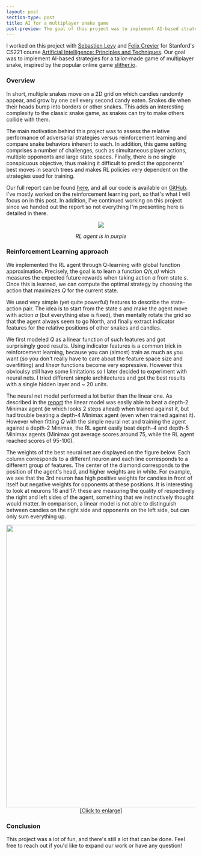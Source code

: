```yaml
---
layout: post
section-type: post
title: AI for a multiplayer snake game
post-preview: The goal of this project was to implement AI-based strategies for a tailor-made game of multiplayer snake, inspired by the popular online game slither.io. The main motivation was to assess the relative performance of adversarial strategies versus reinforcement learning and compare snake behaviors inherent to each. This game setting comprises a number of challenges, such as simultaneous player actions, multiple opponents and large state spaces. Most of all, there is no single conspicuous objective, making it difficult to predict the opponents' best moves in search trees and makes RL policies very dependent on the strategies used for training.
---
```

I worked on this project with [Sebastien Levy](https://fr.linkedin.com/in/sebastien-levy-59826aa0) 
and [Felix Crevier](https://www.linkedin.com/in/felixcrevier) for Stanford's CS221 course 
[Artificial Intelligence: Principles and Techniques](http://web.stanford.edu/class/cs221/).
Our goal was to implement AI-based strategies for a tailor-made game of multiplayer snake, 
inspired by the popular online game [slither.io](http://slither.io/).

### Overview

In short, multiple snakes move on a 2D grid on which candies randomly appear, and grow by one
cell every second candy eaten. Snakes die when their heads bump into borders or other snakes. 
This adds an interesting complexity to the classic snake game, as snakes can try to make others 
collide with them.

The main motivation behind this project was to assess the relative performance of adversarial strategies
versus reinforcement learning and compare snake behaviors inherent to each. 
In addition, this game setting comprises a number of challenges, such as simultaneous player 
actions, multiple opponents and large state spaces. Finally, there is no single conspicuous objective, 
thus making it difficult to predict the opponents' best moves in search trees and makes RL policies 
very dependent on the strategies used for training.

Our full report can be found [here](http://bit.do/snake_ai), and all our code is available on
[GitHub](https://github.com/sds-dubois/snake.ai). I've mostly worked on the reinforcement 
learning part, so that's what I will focus on in this post. In addition, I've continued working 
on this project since we handed out the report so not everything I'm presenting here is detailed in there.

<center>
    <img src="https://sds-dubois.github.io/img/projects/snake_game.gif">
    <p><i>RL agent is in purple</i></p>
</center>


### Reinforcement Learning approach

We implemented the RL agent through Q-learning with global function approximation. Precisely, the goal is to learn 
a function *Q(s,a)* which measures the expected future rewards when taking action *a* from state *s*. Once this is
learned, we can compute the optimal strategy by choosing the action that maximizes *Q* for the current state.

We used very simple (yet quite powerful) features to describe the state-action pair. The idea is to start from the
state *s* and make the agent move with action *a* (but everything else is fixed), then mentally rotate the grid so that
the agent always seem to go North, and finally extract indicator features for the relative positions of other snakes and
candies.

We first modeled *Q* as a linear function of such features and got surprisingly good results. Using indicator features 
is a common trick in reinforcement learning, because you can (almost) train as much as you want (so you don't really 
have to care about the feature space size and overfitting) and *linear* functions become very expressive.
However this obvioulsy still have some limitations so I later decided to experiment with neural nets. I tried
different simple architectures and got the best results with a single hidden layer and ~ 20 units.

The neural net model performed a lot better than the linear one. As described in the [report](http://bit.do/snake_ai) 
the linear model was easily able to beat a depth-2 Minimax agent (ie which looks 2 steps ahead) when trained against it,
but had trouble beating a depth-4 Minimax agent (even when trained against it). However when fitting *Q* with the simple neural
net and training the agent against a depth-2 Minimax, the RL agent easily beat depth-4 and depth-5 Minimax agents (Minimax got 
average scores around 75, while the RL agent reached scores of 95-100).

The weights of the best neural net are displayed on the figure below. Each column corresponds to a different neuron and each line 
corresponds to a different group of features. The center of the diamond corresponds to the position of the agent's head, and higher 
weights are in white. For example, we see that the 3rd neuron has high positive weights for candies in front of itself but negative 
weights for opponents at these positions. It is interesting to look at neurons 16 and 17: these are measuring the quality of 
respectively the right and left sides of the agent, something that we instinctively thought would matter. In comparison, a linear model 
is not able to distinguish between candies on the right side and opponents on the left side, but can only sum everything up. 

<a href="https://sds-dubois.github.io/img/projects/snake_weights.png">
    <center>
        <img src="https://sds-dubois.github.io/img/projects/snake_weights.png" width="750px">
        [Click to enlarge]
    </center> 
</a>


### Conclusion

This project was a lot of fun, and there's still a lot that can be done. Feel free to reach out if you'd like to expand our work 
or have any question!